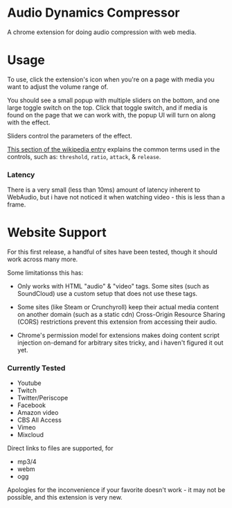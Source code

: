 # Audio Dynamics Compressor
A chrome extension for doing audio compression with web media.

# Usage
To use, click the extension's icon when you're on a page with media you want to adjust the volume range of.

You should see a small popup with multiple sliders on the bottom, and one large toggle switch on the top.
Click that toggle switch, and if media is found on the page that we can work with, the popup UI will turn on along with the effect.

Sliders control the parameters of the effect.

[This section of the wikipedia entry](https://en.wikipedia.org/wiki/Dynamic_range_compression#Controls_and_features) explains the common terms used in the controls, such as: `threshold`, `ratio`, `attack`, & `release`.

### Latency

There is a very small (less than 10ms) amount of latency inherent to WebAudio, but i have not noticed it when watching video - this is less than a frame.

# Website Support

For this first release, a handful of sites have been tested, though it should work across many more. 

Some limitationss this has:
* Only works with HTML "audio" & "video" tags. Some sites (such as SoundCloud) use a custom setup that does not use these tags.

* Some sites (like Steam or Crunchyroll) keep their actual media content on another domain (such as a static cdn) Cross-Origin Resource Sharing (CORS) restrictions prevent this extension from accessing their audio.

* Chrome's permission model for extensions makes doing content script injection on-demand for arbitrary sites tricky, and i haven't figured it out yet.

### Currently Tested
* Youtube
* Twitch
* Twitter/Periscope
* Facebook
* Amazon video
* CBS All Access
* Vimeo
* Mixcloud

Direct links to files are supported, for
* mp3/4
* webm
* ogg

Apologies for the inconvenience if your favorite doesn't work - it may not be possible, and this extension is very new.

